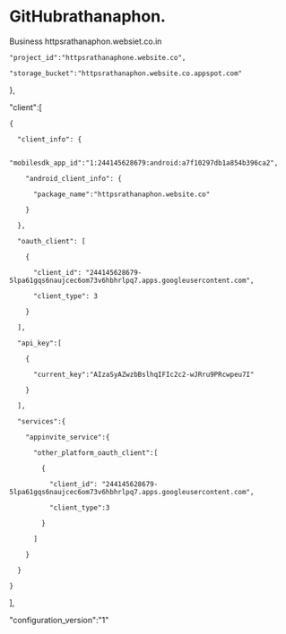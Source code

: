 # GitHubrathanaphon.
Business httpsrathanaphon.websiet.co.in
<!-- Google tag (gtag.js) -->

    "project_id":"httpsrathanaphone.website.co",

    "storage_bucket":"httpsrathanaphon.website.co.appspot.com"

  },

  "client":[

    {

      "client_info": {

        "mobilesdk_app_id":"1:244145628679:android:a7f10297db1a854b396ca2",

        "android_client_info": {

          "package_name":"httpsrathanaphon.website.co"

        }

      },

      "oauth_client": [

        {

          "client_id": "244145628679-5lpa61gqs6naujcec6om73v6hbhrlpq7.apps.googleusercontent.com",

          "client_type": 3

        }

      ],

      "api_key":[

        {

          "current_key":"AIzaSyAZwzbBslhqIFIc2c2-wJRru9PRcwpeu7I"

        }

      ],

      "services":{

        "appinvite_service":{

          "other_platform_oauth_client":[

            {

              "client_id": "244145628679-5lpa61gqs6naujcec6om73v6hbhrlpq7.apps.googleusercontent.com",

              "client_type":3

            }

          ]

        }

      }

    }

  ],

  "configuration_version":"1"






















  



  















                     

                    

              

             

         

                

           

       

        

           

           



 






 

 





 



    

       

   

        

        

      

    

        

     

         

       

 

    

        

       

        

  

  

      

        

            



         

            

          

        

      

    






